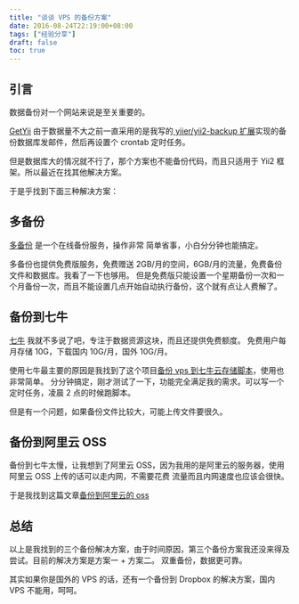 ```yaml
---
title: "谈谈 VPS 的备份方案"
date: 2016-08-24T22:19:00+08:00
tags: ["经验分享"] 
draft: false
toc: true
---
```


## 引言

数据备份对一个网站来说是至关重要的。

[GetYii](http://www.getyii.com/) 由于数据量不大之前一直采用的是我写的[ yiier/yii2-backup 扩展](https://github.com/yiier/yii2-backup)实现的备份数据库发邮件，然后再设置个 crontab 定时任务。

但是数据库大的情况就不行了，那个方案也不能备份代码，而且只适用于 Yii2 框架。所以最近在找其他解决方案。

于是乎找到下面三种解决方案：

<!--more-->

## 多备份

[多备份](http://www.dbfen.com/index.php/users/newuser_by/B277CCFD) 是一个在线备份服务，操作非常
简单省事，小白分分钟也能搞定。

多备份也提供免费版服务，免费赠送 2GB/月的空间，6GB/月的流量，免费备份文件和数据库。我看了一下也够用。
但是免费版只能设置一个星期备份一次和一个月备份一次，而且不能设置几点开始自动执行备份，这个就有点让人费解了。

## 备份到七牛

[七牛](https://portal.qiniu.com/signup?code=3lo4wme64nas2) 我就不多说了吧，专注于数据资源这块，而且还提供免费额度。
免费用户每月存储 10G，下载国内 10G/月，国外 10G/月。

使用七牛最主要的原因是我找到了这个项目[备份 vps 到七牛云存储脚本](https://github.com/ccbikai/backuptoqiniu)，使用也非常简单。
分分钟搞定，刚才测试了一下，功能完全满足我的需求。可以写一个定时任务，凌晨 2 点的时候跑脚本。

但是有一个问题，如果备份文件比较大，可能上传文件要很久。

## 备份到阿里云 OSS

备份到七牛太慢，让我想到了阿里云 OSS，因为我用的是阿里云的服务器，使用阿里云 OSS 上传的话可以走内网，不需要花费
流量而且内网速度也应该会很快。

于是我找到这篇文章[备份到阿里云的 oss](http://xinlogs.com/2014/02/09/backup-to-aliyun-oss/)


## 总结

以上是我找到的三个备份解决方案，由于时间原因，第三个备份方案我还没来得及尝试。目前的解决方案是方案一 + 方案二。
双重备份，数据更可靠。

其实如果你是国外的 VPS 的话，还有一个备份到 Dropbox 的解决方案，国内 VPS 不能用，呵呵。



